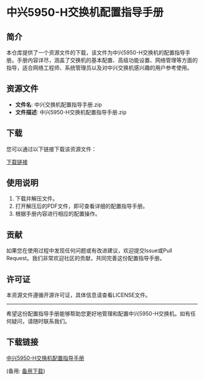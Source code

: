 # 中兴5950-H交换机配置指导手册

## 简介

本仓库提供了一个资源文件的下载，该文件为中兴5950-H交换机的配置指导手册。手册内容详尽，涵盖了交换机的基本配置、高级功能设置、网络管理等方面的指导，适合网络工程师、系统管理员以及对中兴交换机感兴趣的用户参考使用。

## 资源文件

- **文件名**: 中兴交换机配置指导手册.zip
- **文件描述**: 中兴5950-H交换机配置指导手册.zip

## 下载

您可以通过以下链接下载该资源文件：

[下载链接](./中兴交换机配置指导手册.zip)

## 使用说明

1. 下载并解压文件。
2. 打开解压后的PDF文件，即可查看详细的配置指导手册。
3. 根据手册内容进行相应的配置操作。

## 贡献

如果您在使用过程中发现任何问题或有改进建议，欢迎提交Issue或Pull Request。我们非常欢迎社区的贡献，共同完善这份配置指导手册。

## 许可证

本资源文件遵循开源许可证，具体信息请查看LICENSE文件。

---

希望这份配置指导手册能够帮助您更好地管理和配置中兴5950-H交换机。如有任何疑问，请随时联系我们。

## 下载链接
[中兴5950-H交换机配置指导手册](https://pan.quark.cn/s/6eaee3fd22ae) 

(备用: [备用下载](https://pan.baidu.com/s/1I1q5AwQCxhREwUndhHGfSQ?pwd=1234))
